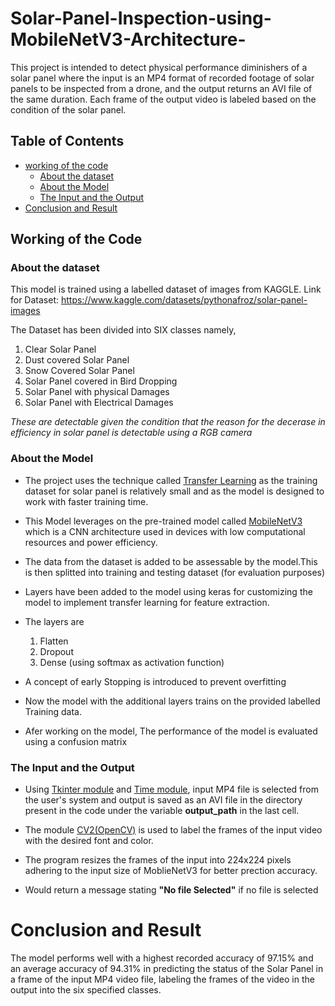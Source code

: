 # Solar-Panel-Inspection-using-MobileNetV3-Architecture-

This project is intended to detect physical performance diminishers of a solar panel where the input is an MP4 format of recorded footage of solar panels to be inspected from a drone, and the output returns an AVI file of the same duration. Each frame of the output video is labeled based on the condition of the solar panel.

## Table of Contents
  * [working of the code](#1)
    - [About the dataset](#2)
    - [About the Model](#3)
    - [The Input and the Output](#4)
  * [Conclusion and Result](#5)
    
## Working of the Code<a name="1"></a>

### About the dataset<a name="2"></a>

This model is trained using a labelled dataset of images from KAGGLE.
Link for Dataset: https://www.kaggle.com/datasets/pythonafroz/solar-panel-images

The Dataset has been divided into SIX classes namely,
 
  1. Clear Solar Panel
  2. Dust covered Solar Panel
  3. Snow Covered Solar Panel
  4. Solar Panel covered in Bird Dropping
  5. Solar Panel with physical Damages
  6. Solar Panel with Electrical Damages

*These are detectable given the condition that the reason for the decerase in efficiency in solar panel is detectable using a RGB camera*

### About the Model<a name="3"></a>

* The project uses the technique called [Transfer Learning](https://www.geeksforgeeks.org/ml-introduction-to-transfer-learning/ "GeeksForGeeks") as the training dataset for solar panel is relatively small and as the model is designed to work with faster training time. 

* This Model leverages on the pre-trained model called [MobileNetV3](https://paperswithcode.com/paper/searching-for-mobilenetv3 "Papers with code") which is a CNN architecture used in devices with low computational resources and power efficiency.

* The data from the dataset is added to be assessable by the model.This is then splitted into training and testing dataset (for evaluation purposes)

* Layers have been added to the model using keras for customizing the model to implement transfer learning for feature extraction.

* The layers are
  1. Flatten
  1. Dropout
  1. Dense (using softmax as activation function)
  
* A concept of early Stopping is introduced to prevent overfitting 

* Now the model with the additional layers trains on the provided labelled Training data.

* Afer working on the model, The performance of the model is evaluated using a confusion matrix

### The Input and the Output<a name="4"></a>

* Using [Tkinter module](https://youtu.be/YXPyB4XeYLA?si=gj8uqFV9J-iM83O5 "FreeCodeCamp") and [Time module](https://docs.python.org/3/library/time.html "Python Documentation"), input MP4 file is selected from the user's system and output is saved as an AVI file in the directory present in the code under the variable **output_path** in the last cell.

* The module [CV2(OpenCV)](https://www.geeksforgeeks.org/opencv-python-tutorial/ "GeeksForGeeks") is used to label the frames of the input video with the desired font and color.

* The program resizes the frames of the input into 224x224 pixels adhering to the input size of MoblieNetV3 for better prection accuracy.

* Would return a message stating **"No file Selected"** if no file is selected

# Conclusion and Result<a name="5"></a>

The model performs well with a highest recorded accuracy of 97.15% and an average accuracy of 94.31% in predicting the status of the Solar Panel in a frame of the input MP4 video file, labeling the frames of the video in the output into the six specified classes.

